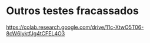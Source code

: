 # Outros testes fracassados
https://colab.research.google.com/drive/11c-XtwO5T06-8cW6lyktfJg4tCFEL4O3
